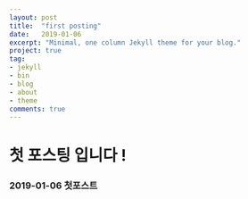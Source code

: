 ```yaml
---
layout: post
title:  "first posting"
date:   2019-01-06
excerpt: "Minimal, one column Jekyll theme for your blog."
project: true
tag:
- jekyll 
- bin
- blog
- about
- theme
comments: true
---
```


# 첫 포스팅 입니다 !
### 2019-01-06 첫포스트